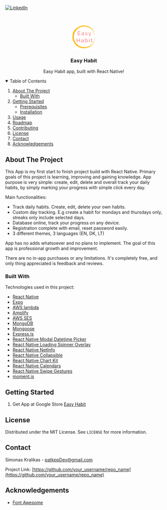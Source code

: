 <!--
*** Thanks for checking out the Best-README-Template. If you have a suggestion
*** that would make this better, please fork the repo and create a pull request
*** or simply open an issue with the tag "enhancement".
*** Thanks again! Now go create something AMAZING! :D
-->



<!-- PROJECT SHIELDS -->
<!--
*** I'm using markdown "reference style" links for readability.
*** Reference links are enclosed in brackets [ ] instead of parentheses ( ).
*** See the bottom of this document for the declaration of the reference variables
*** for contributors-url, forks-url, etc. This is an optional, concise syntax you may use.
*** https://www.markdownguide.org/basic-syntax/#reference-style-links
-->
<!--[![Contributors][contributors-shield]][contributors-url]
[![Forks][forks-shield]][forks-url]
[![Stargazers][stars-shield]][stars-url]
[![Issues][issues-shield]][issues-url]
[![MIT License][license-shield]][license-url]-->
[![LinkedIn][linkedin-shield]][linkedin-url]



<!-- PROJECT LOGO -->
<br />
<p align="center">
  <a>
    <img src="habit-application/assets/appLogo.png" alt="Logo" width="80" height="80">
  </a>
  <h3 align="center">Easy Habit</h3>

  <p align="center">
    Easy Habit app, built with React Native!
    <br />
  </p>
</p>



<!-- TABLE OF CONTENTS -->
<details open="open">
  <summary>Table of Contents</summary>
  <ol>
    <li>
      <a href="#about-the-project">About The Project</a>
      <ul>
        <li><a href="#built-with">Built With</a></li>
      </ul>
    </li>
    <li>
      <a href="#getting-started">Getting Started</a>
      <ul>
        <li><a href="#prerequisites">Prerequisites</a></li>
        <li><a href="#installation">Installation</a></li>
      </ul>
    </li>
    <li><a href="#usage">Usage</a></li>
    <li><a href="#roadmap">Roadmap</a></li>
    <li><a href="#contributing">Contributing</a></li>
    <li><a href="#license">License</a></li>
    <li><a href="#contact">Contact</a></li>
    <li><a href="#acknowledgements">Acknowledgements</a></li>
  </ol>
</details>



<!-- ABOUT THE PROJECT -->
## About The Project

This App is my first start to finish project build with React Native. Primary goals of this project is learning, improving and gaining knowledge. App purpose is very simple: create, edit, delete and overall track your daily habits, by simply marking your progress with simple click every day.

Main functionalities:
* Track daily habits. Create, edit, delete your own habits.
* Custom day tracking. E.g create a habit for mondays and thursdays only, streaks only include selected days.
* Database online, track your progress on any device.
* Registration complete with email, reset password easily.
* 3 different themes, 3 languages (EN, DK, LT)

App has no adds whatsoever and no plans to implement. The goal of this app is professional growth and improvement.

There are no in-app purchases or any limitations. It's completely free, and only thing appreciated is feedback and reviews.

### Built With

Technologies used in this project:
* [React Native](https://reactnative.dev/)
* [Expo](https://expo.io/)
* [AWS lambda](https://aws.amazon.com/lambda/)
* [Amplify](https://aws.amazon.com/amplify/)
* [AWS SES](https://aws.amazon.com/ses/)
* [MongoDB](https://www.mongodb.com/)
* [Mongoose](https://mongoosejs.com/)
* [Express.js](https://expressjs.com/)
* [React Native Modal Datetime Picker](https://github.com/mmazzarolo/react-native-modal-datetime-picker)
* [React Native Loading Spinner Overlay](https://github.com/joinspontaneous/react-native-loading-spinner-overlay)
* [React Native NetInfo](https://github.com/react-native-netinfo/react-native-netinfo)
* [React Native Collapsible](https://github.com/oblador/react-native-collapsible)
* [React Native Chart Kit](https://github.com/indiespirit/react-native-chart-kit)
* [React Native Calendars](https://github.com/wix/react-native-calendars)
* [React Native Swipe Gestures](https://github.com/glepur/react-native-swipe-gestures)
* [moment.js](https://momentjs.com/)

<!-- GETTING STARTED -->
## Getting Started

1. Get App at Google Store [Easy Habit](https://play.google.com/store/apps/details?id=s.k.easyhabit)

<!-- LICENSE -->
## License

Distributed under the MIT License. See `LICENSE` for more information.

<!-- CONTACT -->
## Contact

Simonas Kralikas - patkppDev@gmail.com

Project Link: [https://github.com/your_username/repo_name](https://github.com/your_username/repo_name)

<!-- ACKNOWLEDGEMENTS -->
## Acknowledgements
* [Font Awesome](https://fontawesome.com)

<!-- MARKDOWN LINKS & IMAGES -->
<!-- https://www.markdownguide.org/basic-syntax/#reference-style-links -->

[linkedin-shield]: https://img.shields.io/badge/-LinkedIn-black.svg?style=for-the-badge&logo=linkedin&colorB=555
[linkedin-url]: https://www.linkedin.com/in/simonas-kralikas-184717183/
